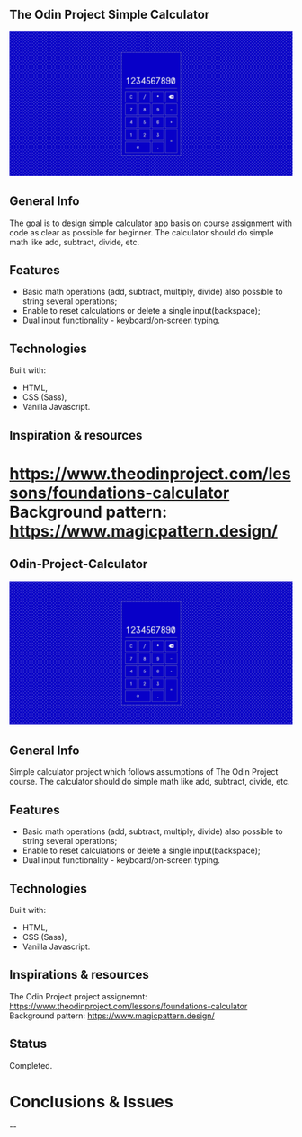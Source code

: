 
## The Odin Project Simple Calculator

![Odin Project Calculator design](Screenshot_1.jpg)

## General Info

The goal is to design simple calculator app basis on course assignment with code as clear as possible for beginner. The calculator should do simple math like add, subtract, divide, etc.

## Features

- Basic math operations (add, subtract, multiply, divide) also possible to string several operations;
- Enable to reset calculations or delete a single input(backspace);
- Dual input functionality - keyboard/on-screen typing.

## Technologies

Built with:

- HTML,
- CSS (Sass),
- Vanilla Javascript.

## Inspiration & resources

https://www.theodinproject.com/lessons/foundations-calculator
Background pattern: https://www.magicpattern.design/
=======

## Odin-Project-Calculator

![Odin Project Calculator design](Screenshot_1.jpg)

## General Info

Simple calculator project which follows assumptions of The Odin Project course. The calculator should do simple math like add, subtract, divide, etc.

## Features

- Basic math operations (add, subtract, multiply, divide) also possible to string several operations;
- Enable to reset calculations or delete a single input(backspace);
- Dual input functionality - keyboard/on-screen typing.

## Technologies

Built with:

- HTML,
- CSS (Sass),
- Vanilla Javascript.

## Inspirations & resources

The Odin Project project assignemnt: https://www.theodinproject.com/lessons/foundations-calculator
Background pattern: https://www.magicpattern.design/

## Status

Completed.

# Conclusions & Issues

--
